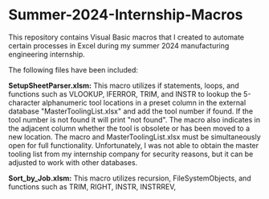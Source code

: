# Summer-2024-Internship-Macros
This repository contains Visual Basic macros that I created to automate certain processes in Excel during my summer 2024 manufacturing engineering internship.

The following files have been included:

**SetupSheetParser.xlsm:** This macro utilizes if statements, loops, and functions such as VLOOKUP, IFERROR, TRIM, and INSTR to lookup the 5-character alphanumeric tool locations in a preset column in the external database "MasterToolingList.xlsx" and add the tool number if found. If the tool number is not found it will print "not found". The macro also indicates in the adjacent column whether the tool is obsolete or has been moved to a new location. The macro and MasterToolingList.xlsx must be simultaneously open for full functionality. Unfortunately, I was not able to obtain the master tooling list from my internship company for security reasons, but it can be adjusted to work with other databases.

**Sort_by_Job.xlsm:** This macro utilizes recursion, FileSystemObjects, and functions such as TRIM, RIGHT, INSTR, INSTRREV, 
